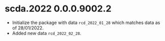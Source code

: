 # scda.2022 0.0.0.9002.2

* Initialize the package with data `rcd_2022_01_28` which matches data as of 28/01/2022.
* Added new data `rcd_2022_02_28`.
